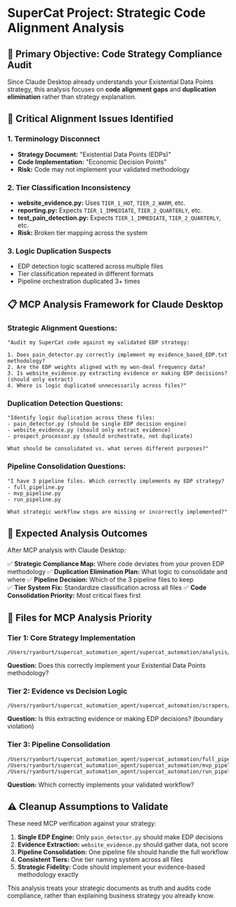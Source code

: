 # SuperCat Project: Strategic Code Alignment Analysis

## 🎯 **Primary Objective: Code Strategy Compliance Audit**

Since Claude Desktop already understands your Existential Data Points strategy, this analysis focuses on **code alignment gaps** and **duplication elimination** rather than strategy explanation.

## 🚨 **Critical Alignment Issues Identified**

### **1. Terminology Disconnect**
- **Strategy Document:** "Existential Data Points (EDPs)"  
- **Code Implementation:** "Economic Decision Points"
- **Risk:** Code may not implement your validated methodology

### **2. Tier Classification Inconsistency**
- **website_evidence.py:** Uses `TIER_1_HOT`, `TIER_2_WARM`, etc.
- **reporting.py:** Expects `TIER_1_IMMEDIATE`, `TIER_2_QUARTERLY`, etc.  
- **test_pain_detection.py:** Expects `TIER_1_IMMEDIATE`, `TIER_2_QUARTERLY`, etc.
- **Risk:** Broken tier mapping across the system

### **3. Logic Duplication Suspects**
- EDP detection logic scattered across multiple files
- Tier classification repeated in different formats
- Pipeline orchestration duplicated 3+ times

## 📋 **MCP Analysis Framework for Claude Desktop**

### **Strategic Alignment Questions:**
```
"Audit my SuperCat code against my validated EDP strategy:

1. Does pain_detector.py correctly implement my evidence_based_EDP.txt methodology?
2. Are the EDP weights aligned with my won-deal frequency data?  
3. Is website_evidence.py extracting evidence or making EDP decisions? (should only extract)
4. Where is logic duplicated unnecessarily across files?"
```

### **Duplication Detection Questions:**
```
"Identify logic duplication across these files:
- pain_detector.py (should be single EDP decision engine)
- website_evidence.py (should only extract evidence)
- prospect_processor.py (should orchestrate, not duplicate)

What should be consolidated vs. what serves different purposes?"
```

### **Pipeline Consolidation Questions:**
```
"I have 3 pipeline files. Which correctly implements my EDP strategy?
- full_pipeline.py
- mvp_pipeline.py  
- run_pipeline.py

What strategic workflow steps are missing or incorrectly implemented?"
```

## 🔧 **Expected Analysis Outcomes**

After MCP analysis with Claude Desktop:

✅ **Strategic Compliance Map:** Where code deviates from your proven EDP methodology
✅ **Duplication Elimination Plan:** What logic to consolidate and where
✅ **Pipeline Decision:** Which of the 3 pipeline files to keep  
✅ **Tier System Fix:** Standardize classification across all files
✅ **Code Consolidation Priority:** Most critical fixes first

## 📁 **Files for MCP Analysis Priority**

### **Tier 1: Core Strategy Implementation**
```
/Users/ryanburt/supercat_automation_agent/supercat_automation/analysis/pain_detector.py
```
**Question:** Does this correctly implement your Existential Data Points methodology?

### **Tier 2: Evidence vs Decision Logic**  
```
/Users/ryanburt/supercat_automation_agent/supercat_automation/scrapers/website_evidence.py
```
**Question:** Is this extracting evidence or making EDP decisions? (boundary violation)

### **Tier 3: Pipeline Consolidation**
```
/Users/ryanburt/supercat_automation_agent/supercat_automation/full_pipeline.py
/Users/ryanburt/supercat_automation_agent/supercat_automation/mvp_pipeline.py
/Users/ryanburt/supercat_automation_agent/supercat_automation/run_pipeline.py
```
**Question:** Which correctly implements your validated workflow?

## ⚠️ **Cleanup Assumptions to Validate**

These need MCP verification against your strategy:

1. **Single EDP Engine:** Only `pain_detector.py` should make EDP decisions
2. **Evidence Extraction:** `website_evidence.py` should gather data, not score
3. **Pipeline Consolidation:** One pipeline file should handle the full workflow
4. **Consistent Tiers:** One tier naming system across all files
5. **Strategic Fidelity:** Code should implement your evidence-based methodology exactly

This analysis treats your strategic documents as truth and audits code compliance, rather than explaining business strategy you already know.
